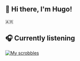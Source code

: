 ## 👋 Hi there, I'm Hugo!

🇦🇷 



## 🎧 Currently listening
[![My scrobbles](https://lastfm-recently-played.vercel.app/api?user=hugoxeneize)](https://www.last.fm/user/hugoxeneize)




